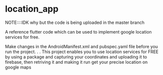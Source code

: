 # location_app

NOTE::::IDK why but the code is being uploaded in the master branch 

A reference flutter code which can be used to implement google location services for free.

Make changes in the AndroidManifest.xml and pubspec.yaml file before you run the project.
.
.
This project enables you to use location services for FREE by using a package and capturing your coordinates and uploading it to firebase, then retriving it and making it run get your precise location on google maps
